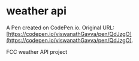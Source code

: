 # weather api

A Pen created on CodePen.io. Original URL: [https://codepen.io/viswanathGavva/pen/QdJzgO](https://codepen.io/viswanathGavva/pen/QdJzgO).

FCC  weather API project
